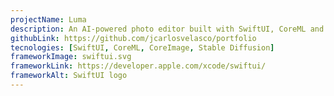 ```yaml
---
projectName: Luma
description: An AI-powered photo editor built with SwiftUI, CoreML and CoreImage.
githubLink: https://github.com/jcarlosvelasco/portfolio
tecnologies: [SwiftUI, CoreML, CoreImage, Stable Diffusion]
frameworkImage: swiftui.svg
frameworkLink: https://developer.apple.com/xcode/swiftui/
frameworkAlt: SwiftUI logo
---
```

